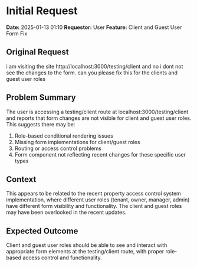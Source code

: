 # Initial Request

**Date:** 2025-01-13 01:10
**Requestor:** User
**Feature:** Client and Guest User Form Fix

## Original Request

i am visiting the site http://localhost:3000/testing/client and no i dont not see the changes to the form. can you please fix this for the clients and guest user roles

## Problem Summary

The user is accessing a testing/client route at localhost:3000/testing/client and reports that form changes are not visible for client and guest user roles. This suggests there may be:

1. Role-based conditional rendering issues
2. Missing form implementations for client/guest roles
3. Routing or access control problems
4. Form component not reflecting recent changes for these specific user types

## Context

This appears to be related to the recent property access control system implementation, where different user roles (tenant, owner, manager, admin) have different form visibility and functionality. The client and guest roles may have been overlooked in the recent updates.

## Expected Outcome

Client and guest user roles should be able to see and interact with appropriate form elements at the testing/client route, with proper role-based access control and functionality.